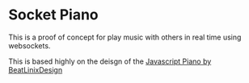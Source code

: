 Socket Piano
============

This is a proof of concept for play music with others in real time using
websockets.

This is based highly on the deisgn of the [Javascript Piano by
BeatLinixDesign](http://www.beatlinxdesign.com/pierce_co_sci/docs/code_JavaScript_24_hrs/piano.html)
